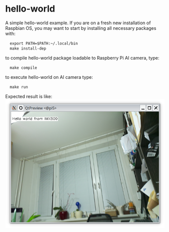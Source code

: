 # hello-world

A simple hello-world example. If you are on a fresh new installation of Raspbian OS, you may want
to start by installing all necessary packages with:
```
  export PATH=$PATH:~/.local/bin
  make install-dep
```
to compile hello-world package loadable to Raspberry Pi AI camera, type:
```
  make compile
```
to execute hello-world on AI camera type:
```
  make run
```

Expected result is like: ![expected result](result.png)
